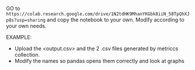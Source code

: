 GO to `https://colab.research.google.com/drive/1N2tdHK9MhanYKGbk8iiN_58TpQhXJp8s?usp=sharing` and copy the notebook to your own. Modify according to your own needs.

EXAMPLE:
- Upload the <output.csv> and the 2 .csv files generated by metriccs collection.
- Modify the names so pandas opens them correctly and look at graphs